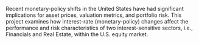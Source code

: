 Recent monetary-policy shifts in the United States have had significant implications for asset prices, valuation metrics, and portfolio risk. This project examines how interest-rate (monetary-policy) changes affect the performance and risk characteristics of two interest-sensitive sectors, i.e., Financials and Real Estate, within the U.S. equity market.